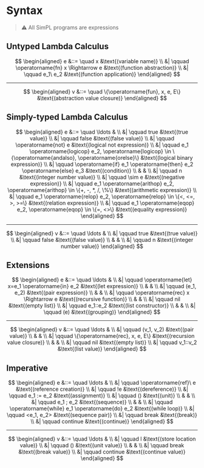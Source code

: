 # Syntax
> :warning: All SimPL programs are expressions

## Untyped Lambda Calculus
$$
\begin{aligned}
e &::= \quad x &\text{(variable name)} \\
 &| \qquad \operatorname{fn} x \Rightarrow e &\text{(function abstraction)} \\
 &| \qquad e_1\ e_2 &\text{(function application)}
\end{aligned}
$$

---

$$
\begin{aligned}
v &::= \quad \{\operatorname{fun}, x, e, E\} &\text{(abstraction value closure)}
\end{aligned}
$$

## Simply-typed Lambda Calculus
$$
\begin{aligned}
e &::= \quad \ldots & \\
 &| \qquad true &\text{(true value)} \\
 &| \qquad false &\text{(false value)} \\
 &| \qquad \operatorname{not} e &\text{(logical not expression)} \\
 &| \qquad e_1 \operatorname{logicop} e_2, \operatorname{logicop} \in \{\operatorname{andalso}, \operatorname{orelse}\} &\text{(logical binary expression)} \\
 &| \qquad \operatorname{if} e_1 \operatorname{then} e_2 \operatorname{else} e_3 &\text{(condition)} \\
 & & \\
 &| \qquad n &\text{(integer number value)} \\
 &| \qquad \sim e &\text{(negative expression)} \\
 &| \qquad e_1 \operatorname{arithop} e_2, \operatorname{arithop} \in \{+, -, *, /, \%\} &\text{(arithmetic expression)} \\
 &| \qquad e_1 \operatorname{relop} e_2, \operatorname{relop} \in \{<, <=, >, >=\} &\text{(relation expression)} \\
 &| \qquad e_1 \operatorname{eqop} e_2, \operatorname{eqop} \in \{=, <>\} &\text{(equality expression)}
\end{aligned}
$$

---

$$
\begin{aligned}
v &::= \quad \ldots & \\
 &| \qquad true &\text{(true value)} \\
 &| \qquad false &\text{(false value)} \\
 & & \\
 &| \qquad n &\text{(integer number value)}
\end{aligned}
$$

## Extensions
$$
\begin{aligned}
e &::= \quad \ldots & \\
 &| \qquad \operatorname{let} x=e_1 \operatorname{in} e_2 &\text{(let expression)} \\
 & & \\
 &| \qquad (e_1, e_2) &\text{(pair expression)} \\
 & & \\
 &| \qquad \operatorname{rec} x \Rightarrow e &\text{(recursive function)} \\
 & & \\
 &| \qquad nil &\text{(empty list)} \\
 &| \qquad e_1::e_2 &\text{(list constructor)} \\
 & & \\
 &| \qquad (e) &\text{(grouping)}
\end{aligned}
$$

---

$$
\begin{aligned}
v &::= \quad \ldots & \\
 &| \qquad (v_1, v_2) &\text{(pair value)} \\
 & & \\
 &| \qquad \{\operatorname{rec}, x, e, E\} &\text{(recursion value closure)} \\
 & & \\
 &| \qquad nil &\text{(empty list)} \\
 &| \qquad v_1::v_2 &\text{(list value)}
\end{aligned}
$$

## Imperative
$$
\begin{aligned}
e &::= \quad \ldots & \\
 &| \qquad \operatorname{ref}\ e &\text{(reference creation)} \\
 &| \qquad !e &\text{(dereference)} \\
 &| \qquad e_1 := e_2 &\text{(assignment)} \\
 &| \qquad () &\text{(unit)} \\
 & & \\
 &| \qquad e_1 ; e_2 &\text{(sequence)} \\
 & & \\
 &| \qquad \operatorname{while} e_1 \operatorname{do} e_2 &\text{(while loop)} \\
 &| \qquad <e_1, e_2> &\text{(sequence pair)} \\
 &| \qquad break &\text{(break)} \\
 &| \qquad continue &\text{(continue)}
\end{aligned}
$$

---

$$
\begin{aligned}
v &::= \quad \ldots & \\
 &| \qquad l &\text{(store location value)} \\
 &| \qquad () &\text{(unit value)} \\
 & & \\
 &| \qquad break &\text{(break value)} \\
 &| \qquad continue &\text{(continue value)}
\end{aligned}
$$

